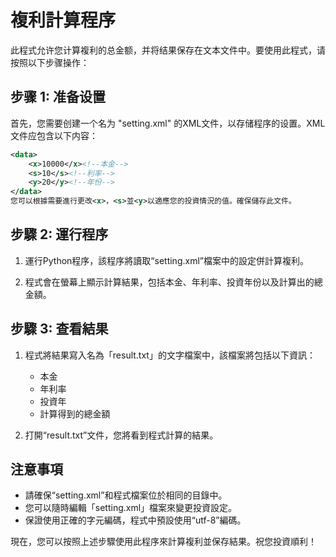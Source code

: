 # 複利計算程序


此程式允许您计算複利的总金额，并将结果保存在文本文件中。要使用此程式，请按照以下步骤操作：

## 步骤 1: 准备设置

首先，您需要创建一个名为 "setting.xml" 的XML文件，以存储程序的设置。XML文件应包含以下内容：

```xml
<data>
    <x>10000</x><!--本金-->
    <s>10</s><!--利率-->
    <y>20</y><!--年份-->
</data>
您可以根據需要進行更改<x>，<s>並<y>以適應您的投資情況的值。確保儲存此文件。
```


## 步驟 2: 運行程序

1. 運行Python程序，該程序將讀取“setting.xml”檔案中的設定併計算複利。

2. 程式會在螢幕上顯示計算結果，包括本金、年利率、投資年份以及計算出的總金額。

## 步驟 3: 查看結果

1. 程式將結果寫入名為「result.txt」的文字檔案中，該檔案將包括以下資訊：
   - 本金
   - 年利率
   - 投資年
   - 計算得到的總金額

2. 打開“result.txt”文件，您將看到程式計算的結果。

## 注意事項

- 請確保“setting.xml”和程式檔案位於相同的目錄中。
- 您可以隨時編輯「setting.xml」檔案來變更投資設定。
- 保證使用正確的字元編碼，程式中預設使用“utf-8”編碼。

現在，您可以按照上述步驟使用此程序來計算複利並保存結果。祝您投資順利！


